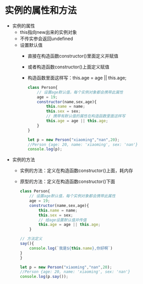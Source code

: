# 实例的属性和方法

* 实例的属性
  * this指向new出来的实例对象
  * 不传实参会返回undefined
  * 设置默认值
    * 直接在构造函数constructor()里面定义并赋值
    
    * 或者构造函数constructor()上面定义赋值
    
    * 构造函数里面这样写：this.age = age || this.age;
    
      ```js
      class Person{
          // 设置age默认值，每个实例对象都会携带此属性
          age = 19;
          constructor(name,sex,age){
              this.name = name;
              this.sex = sex;
              // 携带有默认值的属性在构造函数里面这样写
              this.age = age || this.age;
          }
      }
      
      let p = new Person("xiaoming","nan",20);
      //Person {age: 20, name: 'xiaoming', sex: 'nan'}
      console.log(p);
      ```
* 实例的方法
  * 实例的方法：定义在构造函数constructor()上面，耗内存
  
  * 原型的方法：定义在构造函数constructor()下面
  
    ```js
    class Person{
        // 设置age默认值，每个实例对象都会携带此属性
        age = 19;
        constructor(name,sex,age){
            this.name = name;
            this.sex = sex;
            // 给age设置默认值并传值
            this.age = age || this.age;
        }
    
    // 方法定义
    say(){
        console.log(`我是${this.name},你好啊`)
    }
    }
    
    let p = new Person("xiaoming","nan",20);
    //Person {age: 20, name: 'xiaoming', sex: 'nan'}
    console.log(p.say());
    ```
  
    